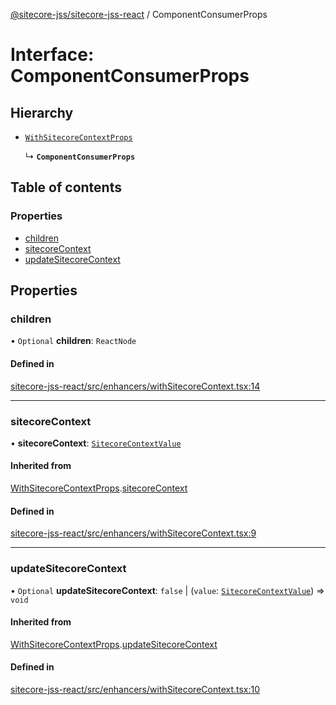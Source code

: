 [@sitecore-jss/sitecore-jss-react](../README.md) / ComponentConsumerProps

# Interface: ComponentConsumerProps

## Hierarchy

- [`WithSitecoreContextProps`](WithSitecoreContextProps.md)

  ↳ **`ComponentConsumerProps`**

## Table of contents

### Properties

- [children](ComponentConsumerProps.md#children)
- [sitecoreContext](ComponentConsumerProps.md#sitecorecontext)
- [updateSitecoreContext](ComponentConsumerProps.md#updatesitecorecontext)

## Properties

### children

• `Optional` **children**: `ReactNode`

#### Defined in

[sitecore-jss-react/src/enhancers/withSitecoreContext.tsx:14](https://github.com/Sitecore/jss/blob/64e3c2dd6/packages/sitecore-jss-react/src/enhancers/withSitecoreContext.tsx#L14)

___

### sitecoreContext

• **sitecoreContext**: [`SitecoreContextValue`](../README.md#sitecorecontextvalue)

#### Inherited from

[WithSitecoreContextProps](WithSitecoreContextProps.md).[sitecoreContext](WithSitecoreContextProps.md#sitecorecontext)

#### Defined in

[sitecore-jss-react/src/enhancers/withSitecoreContext.tsx:9](https://github.com/Sitecore/jss/blob/64e3c2dd6/packages/sitecore-jss-react/src/enhancers/withSitecoreContext.tsx#L9)

___

### updateSitecoreContext

• `Optional` **updateSitecoreContext**: ``false`` \| (`value`: [`SitecoreContextValue`](../README.md#sitecorecontextvalue)) => `void`

#### Inherited from

[WithSitecoreContextProps](WithSitecoreContextProps.md).[updateSitecoreContext](WithSitecoreContextProps.md#updatesitecorecontext)

#### Defined in

[sitecore-jss-react/src/enhancers/withSitecoreContext.tsx:10](https://github.com/Sitecore/jss/blob/64e3c2dd6/packages/sitecore-jss-react/src/enhancers/withSitecoreContext.tsx#L10)
